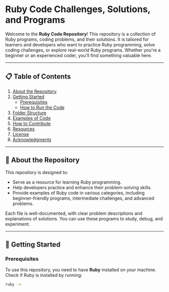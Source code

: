 # Ruby Code Challenges, Solutions, and Programs

Welcome to the **Ruby Code Repository**! This repository is a collection of Ruby programs, coding problems, and their solutions. It is tailored for learners and developers who want to practice Ruby programming, solve coding challenges, or explore real-world Ruby programs. Whether you're a beginner or an experienced coder, you'll find something valuable here.

---

## 📋 Table of Contents
1. [About the Repository](#about-the-repository)
2. [Getting Started](#getting-started)
   - [Prerequisites](#prerequisites)
   - [How to Run the Code](#how-to-run-the-code)
3. [Folder Structure](#folder-structure)
4. [Examples of Code](#examples-of-code)
5. [How to Contribute](#how-to-contribute)
6. [Resources](#resources)
7. [License](#license)
8. [Acknowledgments](#acknowledgments)

---

## 📖 About the Repository

This repository is designed to:
- Serve as a resource for learning Ruby programming.
- Help developers practice and enhance their problem-solving skills.
- Provide examples of Ruby code in various categories, including beginner-friendly programs, intermediate challenges, and advanced problems.

Each file is well-documented, with clear problem descriptions and explanations of solutions. You can use these programs to study, debug, and experiment.

---

## 🚀 Getting Started

### Prerequisites
To use this repository, you need to have **Ruby** installed on your machine.  
Check if Ruby is installed by running:
```bash
ruby -v
